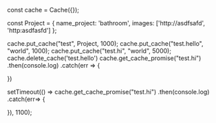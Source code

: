 

const cache = Cache({});

const Project = {
  name_project: 'bathroom',
  images: ['http://asdfsafd', 'http:asdfasfd']
};

cache.put_cache("test", Project, 1000);
cache.put_cache("test.hello", "world", 1000);
cache.put_cache("test.hi", "world", 5000);
cache.delete_cache('test.hello')
cache.get_cache_promise("test.hi")
 .then(console.log)
 .catch(err => {

 })

setTimeout(() => cache.get_cache_promise("test.hi")
 .then(console.log)
 .catch(err=> {

 }), 1100);

